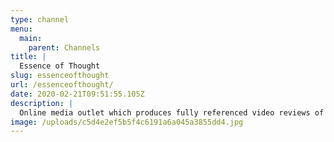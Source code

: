 ```yaml
---
type: channel
menu:
  main:
    parent: Channels
title: |
  Essence of Thought
slug: essenceofthought
url: /essenceofthought/
date: 2020-02-21T09:51:55.105Z
description: |
  Online media outlet which produces fully referenced video reviews of other online content touching upon secularism, feminism, LGBT+, and ethnic equality.
image: /uploads/c5d4e2ef5b5f4c6191a6a045a3855dd4.jpg
---
```

